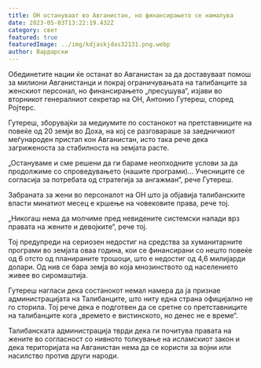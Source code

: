 ```yaml
---
title: ОН остануваат во Авганистан, но финансирањето се намалува
date: 2023-05-03T13:22:19.432Z
category: свет
featured: true
featuredImage: ../img/kdjaskjdas32131.png.webp
author: Вардарски
---
```


Обединетите нации ќе останат во Авганистан за да доставуваат помош за милиони Авганистанци и покрај ограничувањата на талибанците за женскиот персонал, но финансирањето „пресушува“, изјави во вторникот генералниот секретар на ОН, Антонио Гутереш, според Ројтерс.

Гутереш, зборувајќи за медиумите по состанокот на претставниците на повеќе од 20 земји во Доха, на кој се разговараше за заедничкиот меѓународен пристап кон Авганистан, исто така рече дека загриженоста за стабилноста на земјата расте.

„Остануваме и сме решени да ги бараме неопходните услови за да продолжиме со спроведувањето (нашите програми)... Учесниците се согласија за потребата од стратегија за ангажман“, рече Гутереш.

Забраната за жени во персоналот на ОН што ја објавија талибанските власти минатиот месец е кршење на човековите права, рече тој.

„Никогаш нема да молчиме пред невидените системски напади врз правата на жените и девојките“, рече тој.

Тој предупреди на сериозен недостиг на средства за хуманитарните програми во земјата оваа година, кои се финансирани со нешто повеќе од 6 отсто од планираните трошоци, што е недостиг од 4,6 милијарди долари. Од нив се бара земја во која мнозинството од населението живее во сиромаштија.

Гутереш нагласи дека состанокот немал намера да ја признае администрацијата на Талибанците, што ниту една страна официјално не го сторила. Тој рече дека е подготвен да се сретне со претставниците на талибанците кога „времето е вистинското, но денес не е време“.

Талибанската администрација тврди дека ги почитува правата на жените во согласност со нивното толкување на исламскиот закон и дека територијата на Авганистан нема да се користи за војни или насилство против други народи.

